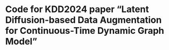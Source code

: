 # Code for KDD2024 paper “Latent Diffusion-based Data Augmentation for Continuous-Time Dynamic Graph Model”

